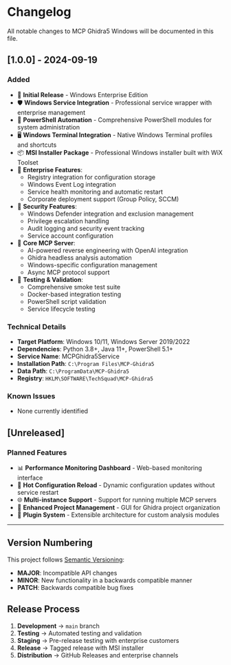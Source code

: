 # Changelog

All notable changes to MCP Ghidra5 Windows will be documented in this file.

## [1.0.0] - 2024-09-19

### Added
- 🎉 **Initial Release** - Windows Enterprise Edition
- 🛡️ **Windows Service Integration** - Professional service wrapper with enterprise management
- 🔧 **PowerShell Automation** - Comprehensive PowerShell modules for system administration  
- 🖥️ **Windows Terminal Integration** - Native Windows Terminal profiles and shortcuts
- 📦 **MSI Installer Package** - Professional Windows installer built with WiX Toolset
- 🏢 **Enterprise Features**:
  - Registry integration for configuration storage
  - Windows Event Log integration
  - Service health monitoring and automatic restart
  - Corporate deployment support (Group Policy, SCCM)
- 🔐 **Security Features**:
  - Windows Defender integration and exclusion management
  - Privilege escalation handling
  - Audit logging and security event tracking
  - Service account configuration
- 🐍 **Core MCP Server**:
  - AI-powered reverse engineering with OpenAI integration
  - Ghidra headless analysis automation
  - Windows-specific configuration management
  - Async MCP protocol support
- 🧪 **Testing & Validation**:
  - Comprehensive smoke test suite
  - Docker-based integration testing
  - PowerShell script validation
  - Service lifecycle testing

### Technical Details
- **Target Platform**: Windows 10/11, Windows Server 2019/2022
- **Dependencies**: Python 3.8+, Java 11+, PowerShell 5.1+
- **Service Name**: MCPGhidra5Service
- **Installation Path**: `C:\Program Files\MCP-Ghidra5`
- **Data Path**: `C:\ProgramData\MCP-Ghidra5`
- **Registry**: `HKLM\SOFTWARE\TechSquad\MCP-Ghidra5`

### Known Issues
- None currently identified

## [Unreleased]

### Planned Features
- 📊 **Performance Monitoring Dashboard** - Web-based monitoring interface
- 🔄 **Hot Configuration Reload** - Dynamic configuration updates without service restart
- 🌐 **Multi-instance Support** - Support for running multiple MCP servers
- 📁 **Enhanced Project Management** - GUI for Ghidra project organization
- 🔌 **Plugin System** - Extensible architecture for custom analysis modules

---

## Version Numbering

This project follows [Semantic Versioning](https://semver.org/):
- **MAJOR**: Incompatible API changes
- **MINOR**: New functionality in a backwards compatible manner  
- **PATCH**: Backwards compatible bug fixes

## Release Process

1. **Development** → `main` branch
2. **Testing** → Automated testing and validation
3. **Staging** → Pre-release testing with enterprise customers
4. **Release** → Tagged release with MSI installer
5. **Distribution** → GitHub Releases and enterprise channels